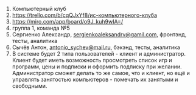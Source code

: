 1) Компьютерный клуб
2) https://trello.com/b/cqQJxYf8/ис-компьютерного-клуба
3) https://miro.com/app/board/o9J_kuh9wIA=/
4) группа 1, команда №5
5) Сергиенко Александр, sergienkoaleksandrv@gamil.com, фронтэнд, тесты, аналитика
6) Сычёв Антон, antonio_sychev@mail.ru, бэкэнд, тесты, аналитика 
7) В системе будет 2 типа пользователей - клиент и администратор.
Клиент будет иметь возможность просмотреть список игр и программ, цены и подписки и оформить подписку при желании.
Администратор сможет делать то же самое, что и клиент, но ещё и управлять занятостью компьютеров - помечать их занятыми и свободными.
